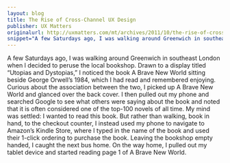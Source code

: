 ```yaml
---
layout: blog
title: The Rise of Cross-Channel UX Design
publisher: UX Matters
originalurl: http://uxmatters.com/mt/archives/2011/10/the-rise-of-cross-channel-ux-design.php
snippet="A few Saturdays ago, I was walking around Greenwich in southeast London when I decided to peruse the local bookshop. Drawn to a display titled &ldquo;Utopias and Dystopias,&rdquo; I noticed the book A Brave New World sitting beside George Orwell’s 1984, which I had read and remembered enjoying. Curious about the association between the two, I picked up A Brave New World and glanced over the back cover. I then pulled out my phone and searched Google to see what others were saying about the book and noted that it is often considered one of the top-100 novels of all time. My mind was settled: I wanted to read this book. But rather than walking, book in hand, to the checkout counter, I instead used my phone to navigate to Amazon’s Kindle Store, where I typed in the name of the book and used their 1-click ordering to purchase the book. Leaving the bookshop empty handed, I caught the next bus home. On the way home, I pulled out my tablet device and started reading page 1 of A Brave New World."
---
```


A few Saturdays ago, I was walking around Greenwich in southeast London when I decided to peruse the local bookshop. Drawn to a display titled “Utopias and Dystopias,” I noticed the book A Brave New World sitting beside George Orwell’s 1984, which I had read and remembered enjoying. Curious about the association between the two, I picked up A Brave New World and glanced over the back cover. I then pulled out my phone and searched Google to see what others were saying about the book and noted that it is often considered one of the top-100 novels of all time. My mind was settled: I wanted to read this book. But rather than walking, book in hand, to the checkout counter, I instead used my phone to navigate to Amazon’s Kindle Store, where I typed in the name of the book and used their 1-click ordering to purchase the book. Leaving the bookshop empty handed, I caught the next bus home. On the way home, I pulled out my tablet device and started reading page 1 of A Brave New World.